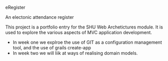 eRegister


An electonic attendance register


This project is a portfolio entry for the SHU Web Archetictures module. It is used to explore the various aspects of MVC application development.

* In week one we explroe the use of GIT as a configuration management tool, and the use of grails create-app
* In week two we will liik at ways of realising domain models.
